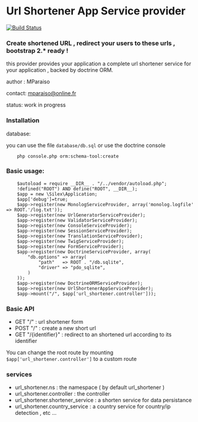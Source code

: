 Url Shortener App Service provider
==================================

[![Build Status](https://travis-ci.org/Mparaiso/urlshortenerappserviceprovider.png?branch=master)](https://travis-ci.org/Mparaiso/urlshortenerappserviceprovider)

### Create shortened URL , redirect your users to these urls , bootstrap 2.* ready !

this provider provides your application a complete url shortener service
for your application , backed by doctrine ORM.

author : MParaiso

contact: mparaiso@online.fr

status: work in progress

### Installation

database:

you can use the file ```database/db.sql``` or use the doctrine console

        php console.php orm:schema-tool:create

### Basic usage:

        $autoload = require __DIR__ . "/../vendor/autoload.php";
        !defined("ROOT") AND define("ROOT", __DIR__);
        $app = new \Silex\Application;
        $app['debug']=true;
        $app->register(new MonologServiceProvider, array('monolog.logfile' => ROOT.'/log.txt'));
        $app->register(new UrlGeneratorServiceProvider);
        $app->register(new ValidatorServiceProvider);
        $app->register(new ConsoleServiceProvider);
        $app->register(new SessionServiceProvider);
        $app->register(new TranslationServiceProvider);
        $app->register(new TwigServiceProvider);
        $app->register(new FormServiceProvider);
        $app->register(new DoctrineServiceProvider, array(
            "db.options" => array(
                "path"   => ROOT . "/db.sqlite",
                "driver" => "pdo_sqlite",
            )
        ));
        $app->register(new DoctrineORMServiceProvider);
        $app->register(new UrlShortenerAppServiceProvider);
        $app->mount("/", $app['url_shortener.controller']));


### Basic API

+ GET "/" : url shortener form
+ POST "/" : create a new short url
+ GET "/{identifier}" : redirect to an shortened url according to its identifier

You can change the root route by mounting  ```$app['url_shortener.controller']``` to a custom route

### services

+ url_shortener.ns : the namespace ( by default url_shortener )
+ url_shortener.controller : the controller
+ url_shortener.shortener_service : a shorten service for data persistance
+ url_shortener.country_service : a country service for country/ip detection , etc ...